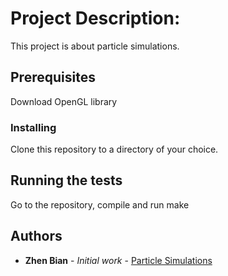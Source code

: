 # Project Description:

This project is about particle simulations.

## Prerequisites

Download OpenGL library

### Installing

Clone this repository to a directory of your choice.

## Running the tests

Go to the repository, compile and run make

## Authors

* **Zhen Bian** - *Initial work* - [Particle Simulations](https://github.com/zbian002/Particle-Simulations)
